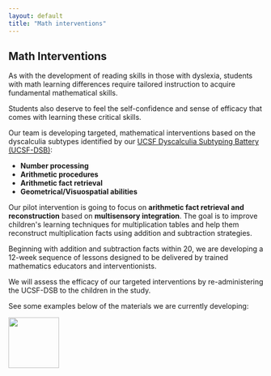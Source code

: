 ```yaml
---
layout: default
title: "Math interventions"
---
```

## Math Interventions

As with the development of reading skills in those with dyslexia, students with math learning differences require tailored instruction to acquire fundamental mathematical skills. 

Students also deserve to feel the self-confidence and sense of efficacy that comes with learning these critical skills. 

Our team is developing targeted, mathematical interventions based on the dyscalculia subtypes identified by our [UCSF Dyscalculia Subtyping Battery (UCSF-DSB)](/math_battery):

* **Number processing**
* **Arithmetic procedures**
* **Arithmetic fact retrieval**
* **Geometrical/Visuospatial abilities**

Our pilot intervention is going to focus on **arithmetic fact retrieval and reconstruction** based on **multisensory integration**. The goal is to improve children's learning techniques for multiplication tables and help them reconstruct multiplication facts using addition and subtraction strategies.

Beginning with addition and subtraction facts within 20, we are developing a 12-week sequence of lessons designed to be delivered by trained mathematics educators and interventionists. 

We will assess the efficacy of our targeted interventions by re-administering the UCSF-DSB to the children in the study. 

See some examples below of the materials we are currently developing:

<img src="math_interventions-01.png" width="100" class="center">
